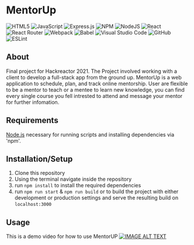 # MentorUp


![HTML5](https://img.shields.io/badge/html5-%23E34F26.svg?style=for-the-badge&logo=html5&logoColor=white) ![JavaScript](https://img.shields.io/badge/javascript-%23323330.svg?style=for-the-badge&logo=javascript&logoColor=%23F7DF1E) ![Express.js](https://img.shields.io/badge/express.js-%23404d59.svg?style=for-the-badge&logo=express&logoColor=%2361DAFB)   ![NPM](https://img.shields.io/badge/NPM-%23000000.svg?style=for-the-badge&logo=npm&logoColor=white) ![NodeJS](https://img.shields.io/badge/node.js-6DA55F?style=for-the-badge&logo=node.js&logoColor=white) ![React](https://img.shields.io/badge/react-%2320232a.svg?style=for-the-badge&logo=react&logoColor=%2361DAFB) ![React Router](https://img.shields.io/badge/React_Router-CA4245?style=for-the-badge&logo=react-router&logoColor=white) ![Webpack](https://img.shields.io/badge/webpack-%238DD6F9.svg?style=for-the-badge&logo=webpack&logoColor=black) ![Babel](https://img.shields.io/badge/Babel-F9DC3e?style=for-the-badge&logo=babel&logoColor=black) ![Visual Studio Code](https://img.shields.io/badge/Visual%20Studio%20Code-0078d7.svg?style=for-the-badge&logo=visual-studio-code&logoColor=white) ![GitHub](https://img.shields.io/badge/github-%23121011.svg?style=for-the-badge&logo=github&logoColor=white) ![ESLint](https://img.shields.io/badge/ESLint-4B3263?style=for-the-badge&logo=eslint&logoColor=white)

## About

Final project for Hackreactor 2021. The Project involved working with a client to develop a full-stack app from the ground up. MentorUp is a web application to schedule, plan, and track online mentorship. User are flexible to be a mentor to teach or a mentee to learn new knowledge, you can find every single course you fell intrested to attend and message your mentor for further infomation.

## Requirements

[Node.js](https://nodejs.org) necessary for running scripts and installing dependencies via 'npm'.

## Installation/Setup

1. Clone this repository
2. Using the terminal navigate inside the repository
3. run `npm install` to install the required dependencies
4. run `npm run start` & `npm run build` or to build the project with either development or production settings and serve the resulting build on `localhost:3000`

## Usage
This is a demo video for how to use MentorUP
[![IMAGE ALT TEXT](http://img.youtube.com/vi/HLhvpfoR7Nc/0.jpg)](https://youtu.be/HLhvpfoR7Nc "MentorUP")

